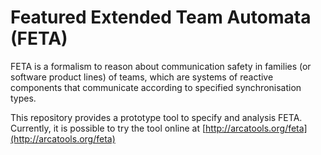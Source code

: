 # Featured Extended Team Automata (FETA)

FETA is a formalism to reason about communication safety in families (or software product lines) of teams,
which are systems of reactive components that communicate according 
to specified synchronisation types.

This repository provides a prototype tool to specify and analysis FETA. 
Currently, it is possible to try the tool online at [http://arcatools.org/feta](http://arcatools.org/feta)


